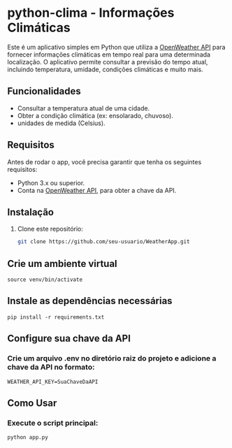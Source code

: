 # python-clima - Informações Climáticas

Este é um aplicativo simples em Python que utiliza a [OpenWeather API](https://home.openweathermap.org/) para fornecer informações climáticas em tempo real para uma determinada localização. O aplicativo permite consultar a previsão do tempo atual, incluindo temperatura, umidade, condições climáticas e muito mais.

## Funcionalidades

- Consultar a temperatura atual de uma cidade.
- Obter a condição climática (ex: ensolarado, chuvoso).
- unidades de medida (Celsius).

## Requisitos

Antes de rodar o app, você precisa garantir que tenha os seguintes requisitos:

- Python 3.x ou superior.
- Conta na [OpenWeather API](https://home.openweathermap.org/), para obter a chave da API.


## Instalação

1. Clone este repositório:

   ```bash
   git clone https://github.com/seu-usuario/WeatherApp.git

## Crie um ambiente virtual 

    source venv/bin/activate

## Instale as dependências necessárias

    pip install -r requirements.txt

## Configure sua chave da API

### Crie um arquivo .env no diretório raiz do projeto e adicione a chave da API no formato:

    WEATHER_API_KEY=SuaChaveDaAPI


## Como Usar

### Execute o script principal:

    python app.py
